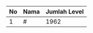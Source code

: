 | No | Nama            | Jumlah Level |
|----|-----------------|--------------|
| 1  | #    |    1962        |
